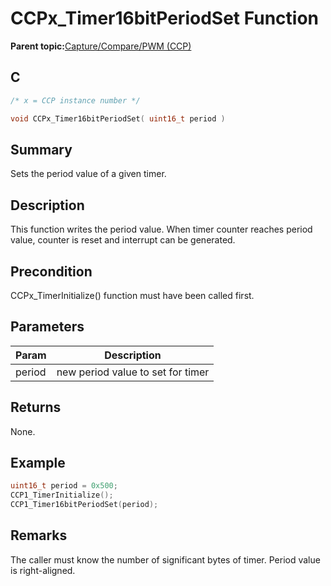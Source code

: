 # CCPx\_Timer16bitPeriodSet Function

**Parent topic:**[Capture/Compare/PWM \(CCP\)](GUID-615BEA57-7216-4351-87D8-94C8B0BF6E7D.md)

## C

```c
/* x = CCP instance number */

void CCPx_Timer16bitPeriodSet( uint16_t period )
```

## Summary

Sets the period value of a given timer.

## Description

This function writes the period value. When timer counter reaches period<br />value, counter is reset and interrupt can be generated.

## Precondition

CCPx\_TimerInitialize\(\) function must have been called first.

## Parameters

|Param|Description|
|-----|-----------|
|period|new period value to set for timer|

## Returns

None.

## Example

```c
uint16_t period = 0x500;
CCP1_TimerInitialize();
CCP1_Timer16bitPeriodSet(period);
```

## Remarks

The caller must know the number of significant bytes of timer. Period value is right-aligned.

